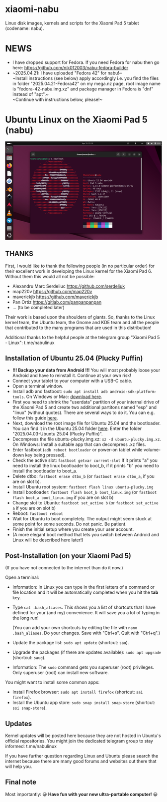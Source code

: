 # xiaomi-nabu
Linux disk images, kernels and scripts for the Xiaomi Pad 5 tablet (codename: nabu).

# NEWS
 - I have dropped support for Fedora. If you need Fedora for nabu then go here: https://github.com/nik012003/nabu-fedora-builder
 - ~2025.04.21: I have uploaded "Fedora 42" for nabu!~  
   ~Install instructions (see below) apply accordingly i.e. you find the files in folder "2025.04.21-Fedora42" on my mega.nz page, root image name is "fedora-42-nabu.img.xz" and package manager in Fedora is "dnf" instead of "apt".~  
   ~Continue with instructions below, please!~
  
# Ubuntu Linux on the Xiaomi Pad 5 (nabu)
![Ubuntu Linux on the Xiaomi Pad 5 (nabu)](ubuntu-nabu.png)
## THANKS
First, I would like to thank the following people (in no particular order) for their excellent work in developing the Linux kernel for the Xiaomi Pad 6. Without them this would all not be possible:
 - Alexandru Marc Serdeliuc <https://github.com/serdeliuk>
 - map220v <https://github.com/map220v>
 - maverickjb <https://github.com/maverickjb>
 - Pan Ortiz <https://gitlab.com/panpanpanpan>
 - ... (to be completed later)

Their work is based upon the shoulders of giants. So, thanks to the Linux kernel team, the Ubuntu team, the Gnome and KDE team and all the people that contributed to the many programs that are used in this distribution!

Additional thanks to the helpful people at the telegram group "Xiaomi Pad 5 - Linux": t.me/nabulinux

## Installation of Ubuntu 25.04 (Plucky Puffin)
 - **!!! Backup your data from Android !!!** You will most probably loose your Android and have to reinstall it. Continue at your own risk!
 - Connect your tablet to your computer with a USB-C cable.
 - Open a terminal window.
 - Install adb and fastboot: `sudo apt install adb android-sdk-platform-tools`. On Windows or Mac: [download here](https://developer.android.com/tools/releases/platform-tools).
 - First you need to shrink the "userdata" partition of your internal drive of the Xiaomi Pad 5 and create two additional partitons named "esp" and "linux" (without quotes). There are several ways to do it. You can e.g. follow this guide [here](https://xdaforums.com/t/resize-internal-storage-on-xiaomi-pad-5-nabu-and-install-another-images.4642670/). 
 - Next, download the root image file for Ubuntu 25.04 and the bootloader. You can find it in the Ubuntu 25.04 folder [here](https://mega.nz/folder/CVMGEAiB#7oazR3wpkKdAH2eZChtRTg). Enter the folder "2025.04.03-Ubuntu 25.04 (Plucky Puffin)".
 - Decompress the file ubuntu-plucky.img.xz: `xz -d ubuntu-plucky.img.xz`. On Windows: Install a suitable app that can decompress .xz files.
 - Enter fastboot (`adb reboot bootloader` or power-on tablet while volume-down key being pressed).
 - Check the active slot: `fastboot getvar current-slot`
   If it prints "a" you need to install the linux bootloader to boot_b, if it prints "b" you need to install the bootloader to boot_a.
 - Delete dtbo: `fastboot erase dtbo_b` (or `fastboot erase dtbo_a`, if you are on slot b).
 - Install Ubuntu root system: `fastboot flash linux ubuntu-plucky.img`
 - Install bootloader: `fastboot flash boot_b boot_linux.img` (or `fastboot flash boot_a boot_linux.img` if you are on slot b)
 - Change slot to Ubuntu: `fastboot set_active b` (or `fastboot set_active a` if you are on slot b)
 - Reboot: `fastboot reboot`
 - Wait for Ubuntu to boot completely. The output might seem stuck at some point for some seconds. Do not panic. Be patient.
 - Finish the initial setup where you create your user account.
 - (A more elegant boot method that lets you switch between Android and Linux will be described here later!)
   
## Post-Installation (on your Xiaomi Pad 5)
(If you have not connected to the internet than do it now.)

Open a terminal:
 - Information: In Linux you can type in the first letters of a command or file location and it will be automatically completed when you hit the **tab** key.
 - Type `cat .bash_aliases`. This shows you a list of shortcuts that I have defined for your (and my) convenience. It will save you a lot of typing in the long run!
   
   (You can add your own shortcuts by editing the file with `nano .bash_aliases`. Do your changes. Save with "Ctrl+s". Quit with "Ctrl+q".)
 - Update the package list: `sudo apt update` (shortcut: `sau`).
 - Upgrade the packages (if there are updates available): `sudo apt upgrade` (shortcut: `saug`).
 - Information: The `sudo` command gets you superuser (root) privileges. Only superuser (root) can install new software.

You might want to install some common apps:
 - Install Firefox browser: `sudo apt install firefox` (shortcut: `sai firefox`).
 - Install the Ubuntu app store: `sudo snap install snap-store` (shortcut: `ssi snap-store`).

## Updates
Kernel updates will be posted here because they are not hosted in Ubuntu's official repositories. You might join the dedicated telegram group to stay informed: t.me/nabulinux

If you have further question regarding Linux and Ubuntu please search the internet because there are many good forums and websites out there that will help you.

## Final note
Most importantly: 😀 **Have fun with your new ultra-portable computer!** 😀
